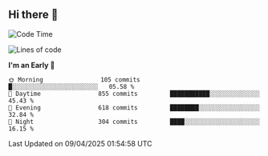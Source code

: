 ## Hi there 👋

<!--
**Wangmerlyn/Wangmerlyn** is a ✨ _special_ ✨ repository because its `README.md` (this file) appears on your GitHub profile.

Here are some ideas to get you started:

- 🔭 I’m currently working on ...
- 🌱 I’m currently learning ...
- 👯 I’m looking to collaborate on ...
- 🤔 I’m looking for help with ...
- 💬 Ask me about ...
- 📫 How to reach me: ...
- 😄 Pronouns: ...
- ⚡ Fun fact: ...
-->
<!--START_SECTION:waka-->
![Code Time](http://img.shields.io/badge/Code%20Time-171%20hrs%2051%20mins-blue)

![Lines of code](https://img.shields.io/badge/From%20Hello%20World%20I%27ve%20Written-9.7%20million%20lines%20of%20code-blue)

**I'm an Early 🐤** 

```text
🌞 Morning                105 commits         █░░░░░░░░░░░░░░░░░░░░░░░░   05.58 % 
🌆 Daytime                855 commits         ███████████░░░░░░░░░░░░░░   45.43 % 
🌃 Evening                618 commits         ████████░░░░░░░░░░░░░░░░░   32.84 % 
🌙 Night                  304 commits         ████░░░░░░░░░░░░░░░░░░░░░   16.15 % 
```



 Last Updated on 09/04/2025 01:54:58 UTC
<!--END_SECTION:waka-->

